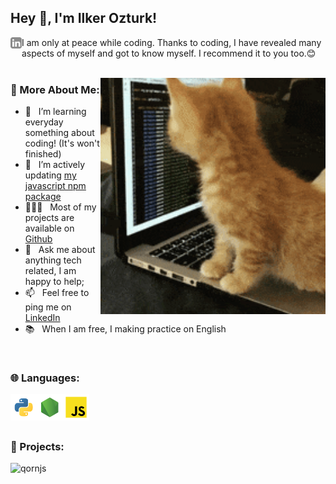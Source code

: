 ## Hey 👋, I'm Ilker Ozturk!
<a href='https://www.linkedin.com/in/qorncat/'><img align='left' alt="linkedin" src="./assets/linkedin.svg" height='18px'/></a>


I am only at peace while coding. Thanks to coding, I have revealed many aspects of myself and got to know myself. I recommend it to you too.😊
<br/>
<br/>

<img align="right" alt="GIF" src="./200w.gif" width="360px"/>
  
### 🧐 More About Me:

- 🔭 &nbsp; I’m learning everyday something about coding! (It's won't finished)
- 🤝 &nbsp; I’m actively updating [my javascript npm package](https://github.com/qorncat/qornjs)
- 👨🏻‍💻 &nbsp; Most of my projects are available on [Github](https://github.com/qorncat?tab=repositories)
- 💬 &nbsp; Ask me about anything tech related, I am happy to help;
- 📫 &nbsp; Feel free to ping me on [LinkedIn](https://www.linkedin.com/in/qorncat/)
- 📚 &nbsp; When I am free, I making practice on English

<br>

<h3> 🌐 Languages: </h3>
<a href="https://github.com/qorncat?tab=repositories&q=&type=&language=python&sort=" target="_blank"><img align="left" alt="Python" height ="42px" src="./language_and_tools/square/python/python.svg"></a>
<a href="https://nodejs.org" target="_blank"><img align="left" alt="Node.js" height ="42px" src="./language_and_tools/square/node/node.svg"></a>
<a href="https://github.com/qorncat?tab=repositories&q=&type=&language=javascript&sort=" target="_blank"><img align="left" alt="JavaScript" height ="42px" src="./language_and_tools/square/javascript/javascript.svg"></a>

<br><br>
<h1></h1>
<h3> 🔨 Projects: </h3>

![qornjs](https://github-readme-stats.vercel.app/api/pin?username=qorncat&repo=qornjs&title_color=fff&icon_color=f9f9f9&text_color=9f9f9f&bg_color=151515)